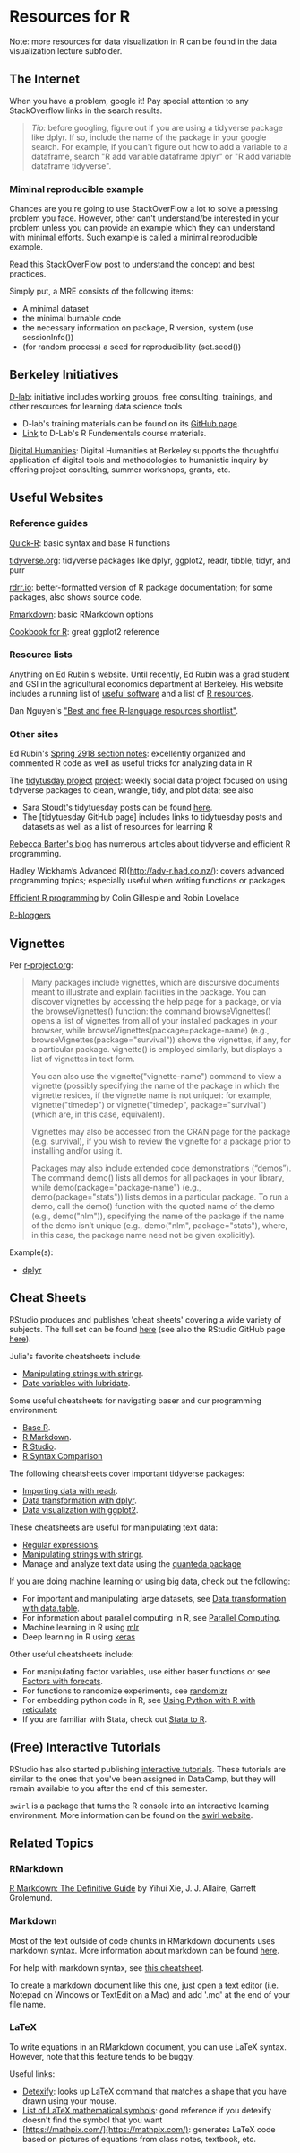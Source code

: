 # Resources for R 

Note: more resources for data visualization in R can be found in the data visualization lecture subfolder. 

## The Internet 

When you have a problem, google it! Pay special attention to any StackOverflow links in the search results. 

> *Tip:* before googling, figure out if you are using a tidyverse package like dplyr. If so, include the name of the package in your google search. For example, if you can't figure out how to add a variable to a dataframe, search "R add variable dataframe dplyr" or "R add variable dataframe tidyverse". 

### Miminal reproducible example 

Chances are you're going to use StackOverFlow a lot to solve a pressing problem you face. However, other can't understand/be interested in your problem unless you can provide an example which they can understand with minimal efforts. Such example is called a minimal reproducible example. 

Read [this StackOverFlow post](https://stackoverflow.com/questions/5963269/how-to-make-a-great-r-reproducible-example) to understand the concept and best practices.

Simply put, a MRE consists of the following items:

- A minimal dataset 
- the minimal burnable code
- the necessary information on package, R version, system (use sessionInfo())
- (for random process) a seed for reproducibility (set.seed())


## Berkeley Initiatives 

[D-lab](https://dlab.berkeley.edu/): initiative includes working groups, free consulting, trainings, and other resources for learning data science tools 
* D-lab's training materials can be found on its [GitHub page](https://github.com/dlab-berkeley).
* [Link](https://github.com/dlab-berkeley/R-Fundamentals) to D-Lab's R Fundementals course materials. 

[Digital Humanities](http://digitalhumanities.berkeley.edu/): Digital Humanities at Berkeley supports the thoughtful application of digital tools and methodologies to humanistic inquiry by offering project consulting, summer workshops, grants, etc.


## Useful Websites

### Reference guides

[Quick-R](https://www.statmethods.net/index.html): basic syntax and base R functions

[tidyverse.org](https://www.tidyverse.org/): tidyverse packages like dplyr, ggplot2, readr, tibble, tidyr, and purr

[rdrr.io](https://rdrr.io/): better-formatted version of R package documentation; for some packages, also shows source code. 

[Rmarkdown](https://kbroman.org/knitr_knutshell/pages/Rmarkdown.html): basic RMarkdown options

[Cookbook for R](http://www.cookbook-r.com/Graphs/): great ggplot2 reference 


### Resource lists

Anything on Ed Rubin's website. Until recently, Ed Rubin was a grad student and GSI in the agricultural economics department at Berkeley. His website includes a running list of [useful software](http://edrub.in/links.html) and a list of [R resources](http://edrub.in/ARE212/resources.html). 

Dan Nguyen's ["Best and free R-language resources shortlist"](http://blog.danwin.com/best-and-free-r-language-resources/).



### Other sites

Ed Rubin's [Spring 2918 section notes](http://edrub.in/ARE212/index.html): excellently organized and commented R code as well as useful tricks for analyzing data in R

The [tidytusday project](https://thomasmock.netlify.com/post/tidytuesday-a-weekly-social-data-project-in-r/) [project](https://github.com/rfordatascience/tidytuesday): weekly social data project focused on using tidyverse packages to clean, wrangle, tidy, and plot data; see also 
* Sara Stoudt's tidytuesday posts can be found [here](https://sastoudt.github.io/tidytuesday/).
* The [tidytuesday GitHub page] includes links to tidytuesday posts and datasets as well as a list of resources for learning R

[Rebecca Barter's blog](http://www.rebeccabarter.com/blog/) has numerous articles about tidyverse and efficient R programming. 

Hadley Wickham’s Advanced R](http://adv-r.had.co.nz/): covers advanced programming topics; especially useful when writing functions or packages

[Efficient R programming](https://csgillespie.github.io/efficientR/) by Colin Gillespie and Robin Lovelace

[R-bloggers](https://www.r-bloggers.com/)


## Vignettes

Per [r-project.org](https://www.r-project.org/help.html):

> Many packages include vignettes, which are discursive documents meant to illustrate and explain facilities in the package. You can discover vignettes by accessing the help page for a package, or via the browseVignettes() function: the command browseVignettes() opens a list of vignettes from all of your installed packages in your browser, while browseVignettes(package=package-name) (e.g., browseVignettes(package="survival")) shows the vignettes, if any, for a particular package. vignette() is employed similarly, but displays a list of vignettes in text form.
> 
> You can also use the vignette("vignette-name") command to view a vignette (possibly specifying the name of the package in which the vignette resides, if the vignette name is not unique): for example, vignette("timedep") or vignette("timedep", package="survival") (which are, in this case, equivalent).
> 
> Vignettes may also be accessed from the CRAN page for the package (e.g. survival), if you wish to review the vignette for a package prior to installing and/or using it.
> 
> Packages may also include extended code demonstrations (“demos”). The command demo() lists all demos for all packages in your library, while demo(package="package-name") (e.g., demo(package="stats")) lists demos in a particular package. To run a demo, call the demo() function with the quoted name of the demo (e.g., demo("nlm")), specifying the name of the package if the name of the demo isn’t unique (e.g., demo("nlm", package="stats"), where, in this case, the package name need not be given explicitly).

Example(s):
* [dplyr](https://cran.r-project.org/web/packages/dplyr/vignettes/dplyr.html)


## Cheat Sheets 

RStudio produces and publishes 'cheat sheets' covering a wide variety of subjects. The full set can be found [here](https://www.rstudio.com/resources/cheatsheets/) (see also the RStudio GitHub page [here](https://github.com/rstudio/cheatsheets)).

Julia's favorite cheatsheets include: 
* [Manipulating strings with stringr](https://github.com/rstudio/cheatsheets/blob/master/strings.pdf).
* [Date variables with lubridate](https://github.com/rstudio/cheatsheets/blob/master/lubridate.pdf).

Some useful cheatsheets for navigating baser and our programming environment: 
* [Base R](https://github.com/rstudio/cheatsheets/blob/master/base-r.pdf).
* [R Markdown](https://github.com/rstudio/cheatsheets/blob/master/rmarkdown-2.0.pdf).
* [R Studio](https://github.com/rstudio/cheatsheets/blob/master/rstudio-ide.pdf).
* [R Syntax Comparison](https://github.com/rstudio/cheatsheets/blob/master/syntax.pdf)

The following cheatsheets cover important tidyverse packages: 
* [Importing data with readr](https://github.com/rstudio/cheatsheets/blob/master/data-import.pdf).
* [Data transformation with dplyr](https://github.com/rstudio/cheatsheets/blob/master/data-transformation.pdf).
* [Data visualization with ggplot2](https://github.com/rstudio/cheatsheets/blob/master/data-visualization-2.1.pdf).

These cheatsheets are useful for manipulating text data:
* [Regular expressions](https://github.com/rstudio/cheatsheets/blob/master/regex.pdf).
* [Manipulating strings with stringr](https://github.com/rstudio/cheatsheets/blob/master/strings.pdf).
* Manage and analyze text data using the [quanteda package](https://github.com/rstudio/cheatsheets/blob/master/quanteda.pdf)

If you are doing machine learning or using big data, check out the following: 
* For important and manipulating large datasets, see [Data transformation with data.table](https://github.com/rstudio/cheatsheets/blob/master/datatable.pdf).
* For information about parallel computing in R, see [Parallel Computing](https://github.com/rstudio/cheatsheets/blob/master/parallel_computation.pdf).
* Machine learning in R using [mlr](https://github.com/rstudio/cheatsheets/blob/master/mlr.pdf)
* Deep learning in R using [keras](https://github.com/rstudio/cheatsheets/blob/master/keras.pdf)

Other useful cheatsheets include:
* For manipulating factor variables, use either baser functions or see [Factors with forecats](https://github.com/rstudio/cheatsheets/blob/master/factors.pdf).
* For functions to randomize experiments, see [randomizr](https://github.com/rstudio/cheatsheets/blob/master/randomizr.pdf)
* For embedding python code in R, see [Using Python with R with reticulate](https://github.com/rstudio/cheatsheets/blob/master/reticulate.pdf)
* If you are familiar with Stata, check out [Stata to R](https://github.com/rstudio/cheatsheets/blob/master/stata2r.pdf). 











## (Free) Interactive Tutorials 

RStudio has also started publishing [interactive tutorials](https://rstudio.cloud/learn/primers). These tutorials are similar to the ones that you've been assigned in DataCamp, but they will remain available to you after the end of this semester. 

`swirl` is a package that turns the R console into an interactive learning environment. More information can be found on the [swirl website](https://swirlstats.com/). 


## Related Topics 

### RMarkdown 

[R Markdown: The Definitive Guide](https://bookdown.org/yihui/rmarkdown/) by Yihui Xie, J. J. Allaire, Garrett Grolemund.

### Markdown 

Most of the text outside of code chunks in RMarkdown documents uses markdown syntax. More information about markdown can be found [here](https://daringfireball.net/projects/markdown/). 

For help with markdown syntax, see [this cheatsheet](https://github.com/adam-p/markdown-here/wiki/Markdown-Cheatsheet).

To create a markdown document like this one, just open a text editor (i.e. Notepad on Windows or TextEdit on a Mac) and add '.md' at the end of your file name. 

### LaTeX 

To write equations in an RMarkdown document, you can use LaTeX syntax. However, note that this feature tends to be buggy.

Useful links: 
* [Detexify](http://detexify.kirelabs.org/classify.html): looks up LaTeX command that matches a shape that you have drawn using your mouse. 
* [List of LaTeX mathematical symbols](https://oeis.org/wiki/List_of_LaTeX_mathematical_symbols): good reference if you detexify doesn't find the symbol that you want 
* [https://mathpix.com/](https://mathpix.com/): generates LaTeX code based on pictures of equations from class notes, textbook, etc.









